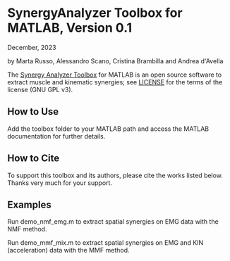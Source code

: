 # SynergyAnalyzer Toolbox for MATLAB, Version 0.1

December, 2023 

by Marta Russo, Alessandro Scano, Cristina Brambilla and Andrea d'Avella

The [Synergy Analyzer Toolbox](https://github.com/SynergyAnalyzer/SynergyAnalyzerToolbox.git) for MATLAB is an open source software to extract muscle and kinematic synergies; see [LICENSE](https://github.com/SynergyAnalyzer/SynergyAnalyzerToolbox/blob/main/LICENSE) for the terms of the license (GNU GPL v3).

## How to Use
Add the toolbox folder to your MATLAB path and access the MATLAB documentation for further details.

## How to Cite
To support this toolbox and its authors, please cite the works listed below. Thanks very much for your support.

## Examples
Run demo_nmf_emg.m to extract spatial synergies on EMG data with the NMF method.

Run demo_mmf_mix.m to extract spatial synergies on EMG and KIN (acceleration) data with the MMF method.
